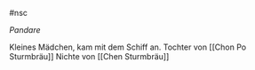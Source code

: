 #nsc 

*Pandare*

Kleines Mädchen, kam mit dem Schiff an.
Tochter von [[Chon Po Sturmbräu]]
Nichte von [[Chen Sturmbräu]]